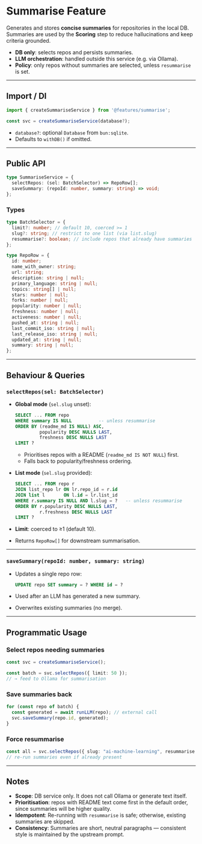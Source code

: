# Summarise Feature

Generates and stores **concise summaries** for repositories in the local DB.
Summaries are used by the **Scoring** step to reduce hallucinations and keep criteria grounded.

- **DB only**: selects repos and persists summaries.
- **LLM orchestration**: handled outside this service (e.g. via Ollama).
- **Policy**: only repos without summaries are selected, unless `resummarise` is set.

---

## Import / DI

```ts
import { createSummariseService } from '@features/summarise';

const svc = createSummariseService(database?);
```

- `database?`: optional `Database` from `bun:sqlite`.
- Defaults to `withDB()` if omitted.

---

## Public API

```ts
type SummariseService = {
  selectRepos: (sel: BatchSelector) => RepoRow[];
  saveSummary: (repoId: number, summary: string) => void;
};
```

### Types

```ts
type BatchSelector = {
  limit?: number; // default 10, coerced >= 1
  slug?: string; // restrict to one list (via list.slug)
  resummarise?: boolean; // include repos that already have summaries
};

type RepoRow = {
  id: number;
  name_with_owner: string;
  url: string;
  description: string | null;
  primary_language: string | null;
  topics: string[] | null;
  stars: number | null;
  forks: number | null;
  popularity: number | null;
  freshness: number | null;
  activeness: number | null;
  pushed_at: string | null;
  last_commit_iso: string | null;
  last_release_iso: string | null;
  updated_at: string | null;
  summary: string | null;
};
```

---

## Behaviour & Queries

### `selectRepos(sel: BatchSelector)`

- **Global mode** (`sel.slug` unset):

  ```sql
  SELECT ... FROM repo
  WHERE summary IS NULL          -- unless resummarise
  ORDER BY (readme_md IS NULL) ASC,
           popularity DESC NULLS LAST,
           freshness DESC NULLS LAST
  LIMIT ?
  ```

  - Prioritises repos with a README (`readme_md IS NOT NULL`) first.
  - Falls back to popularity/freshness ordering.

- **List mode** (`sel.slug` provided):

  ```sql
  SELECT ... FROM repo r
  JOIN list_repo lr ON lr.repo_id = r.id
  JOIN list l       ON l.id = lr.list_id
  WHERE r.summary IS NULL AND l.slug = ?   -- unless resummarise
  ORDER BY r.popularity DESC NULLS LAST,
           r.freshness DESC NULLS LAST
  LIMIT ?
  ```

- **Limit**: coerced to ≥1 (default 10).

- Returns `RepoRow[]` for downstream summarisation.

---

### `saveSummary(repoId: number, summary: string)`

- Updates a single repo row:

  ```sql
  UPDATE repo SET summary = ? WHERE id = ?
  ```

- Used after an LLM has generated a new summary.
- Overwrites existing summaries (no merge).

---

## Programmatic Usage

### Select repos needing summaries

```ts
const svc = createSummariseService();

const batch = svc.selectRepos({ limit: 50 });
// → feed to Ollama for summarisation
```

### Save summaries back

```ts
for (const repo of batch) {
  const generated = await runLLM(repo); // external call
  svc.saveSummary(repo.id, generated);
}
```

### Force resummarise

```ts
const all = svc.selectRepos({ slug: "ai-machine-learning", resummarise: true });
// re-run summaries even if already present
```

---

## Notes

- **Scope**: DB service only. It does not call Ollama or generate text itself.
- **Prioritisation**: repos with README text come first in the default order, since summaries will be higher quality.
- **Idempotent**: Re-running with `resummarise` is safe; otherwise, existing summaries are skipped.
- **Consistency**: Summaries are short, neutral paragraphs — consistent style is maintained by the upstream prompt.
